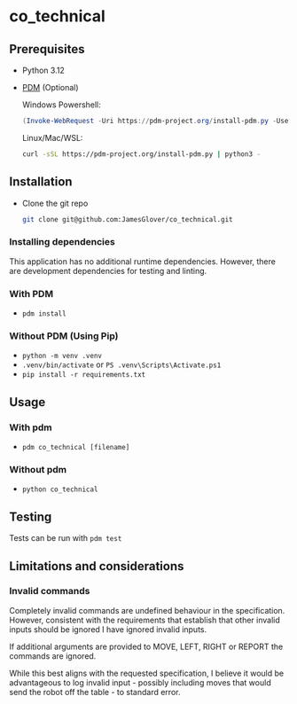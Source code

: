# co_technical

## Prerequisites

- Python 3.12
- [PDM](https://pdm-project.org/en/stable/) (Optional)

  Windows Powershell:

  ```powershell
  (Invoke-WebRequest -Uri https://pdm-project.org/install-pdm.py -UseBasicParsing).Content | py -
  ```

  Linux/Mac/WSL:

  ```sh
  curl -sSL https://pdm-project.org/install-pdm.py | python3 -
  ```

## Installation

- Clone the git repo
  
  ```sh
  git clone git@github.com:JamesGlover/co_technical.git
  ```

### Installing dependencies

This application has no additional runtime dependencies. However, there are development
dependencies for testing and linting.

### With PDM

- `pdm install`

### Without PDM (Using Pip)

- `python -m venv .venv`
- `.venv/bin/activate` or `PS .venv\Scripts\Activate.ps1`
- `pip install -r requirements.txt`

## Usage

### With pdm

- `pdm co_technical [filename]`

### Without pdm

- `python co_technical`

## Testing

Tests can be run with `pdm test`

## Limitations and considerations

### Invalid commands

Completely invalid commands are undefined behaviour in the specification. However,
consistent with the requirements that establish that other invalid inputs should be
ignored I have ignored invalid inputs.

If additional arguments are provided to MOVE, LEFT, RIGHT or REPORT the commands are
ignored.

While this best aligns with the requested specification, I believe it would
be advantageous to log invalid input - possibly including moves that would send the
robot off the table - to standard error.
